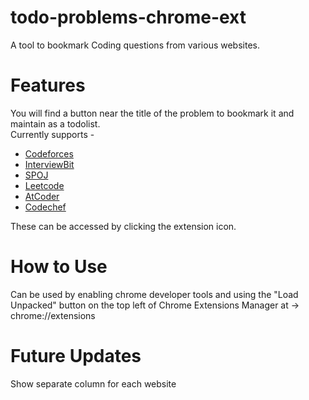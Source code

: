 # todo-problems-chrome-ext
A tool to bookmark Coding questions from various websites.

# Features
You will find a button near the title of the problem to bookmark it and maintain as a todolist. <br>
Currently supports -
* [Codeforces](https://codeforces.com)
* [InterviewBit](https://interviewbit.com)
* [SPOJ](https://spoj.com)
* [Leetcode](https://leetcode.com)
* [AtCoder](https://atcoder.jp)
* [Codechef](https://codechef.com) <br>

These can be accessed by clicking the extension icon.

# How to Use
Can be used by enabling chrome developer tools and using the "Load Unpacked" button on the top left of Chrome Extensions Manager at -> chrome://extensions<br>

# Future Updates
Show separate column for each website
